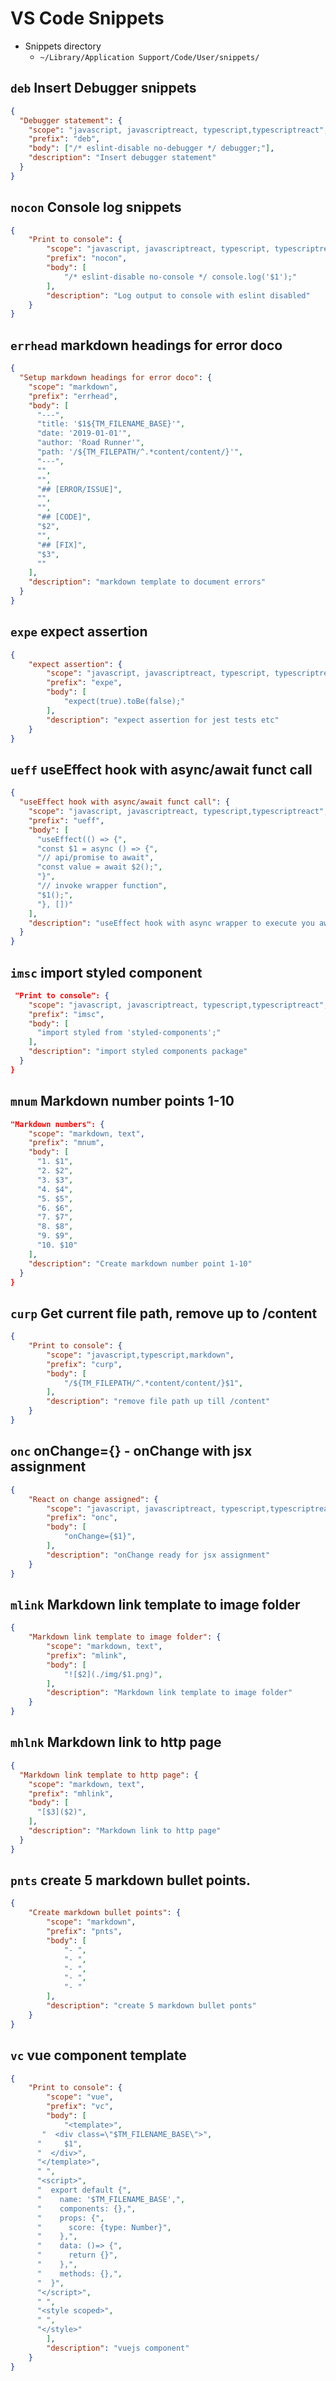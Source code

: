 # VS Code Snippets

- Snippets directory
    - `~/Library/Application Support/Code/User/snippets/`

## `deb` Insert Debugger snippets

```json
{
  "Debugger statement": {
    "scope": "javascript, javascriptreact, typescript,typescriptreact",
    "prefix": "deb",
    "body": ["/* eslint-disable no-debugger */ debugger;"],
    "description": "Insert debugger statement"
  }
}
```

## `nocon` Console log snippets

```json
{
	"Print to console": {
		"scope": "javascript, javascriptreact, typescript, typescriptreact",
		"prefix": "nocon",
		"body": [
			"/* eslint-disable no-console */ console.log('$1');"
		],
		"description": "Log output to console with eslint disabled"
	}
}
```

## `errhead` markdown headings for error doco

```json
{
  "Setup markdown headings for error doco": {
    "scope": "markdown",
    "prefix": "errhead",
    "body": [
      "---",
      "title: '$1${TM_FILENAME_BASE}'",
      "date: '2019-01-01'",
      "author: 'Road Runner'",
      "path: '/${TM_FILEPATH/^.*content/content/}'",
      "---",
      "",
      "",
      "## [ERROR/ISSUE]",
      "",
      "",
      "## [CODE]",
      "$2",
      "",
      "## [FIX]",
      "$3",
      ""
    ],
    "description": "markdown template to document errors"
  }
}
```

## `expe` expect assertion
```json
{
	"expect assertion": {
		"scope": "javascript, javascriptreact, typescript, typescriptreact",
		"prefix": "expe",
		"body": [
			"expect(true).toBe(false);"
		],
		"description": "expect assertion for jest tests etc"
	}
}
```

## `ueff` useEffect hook with async/await funct call


```json
{
  "useEffect hook with async/await funct call": {
    "scope": "javascript, javascriptreact, typescript,typescriptreact",
    "prefix": "ueff",
    "body": [
      "useEffect(() => {",
      "const $1 = async () => {",
      "// api/promise to await",
      "const value = await $2();",
      "}",
      "// invoke wrapper function",
      "$1();",
      "}, [])"
    ],
    "description": "useEffect hook with async wrapper to execute you await funct call"
  }
}
```

## `imsc` import styled component
```json
 "Print to console": {
    "scope": "javascript, javascriptreact, typescript,typescriptreact",
    "prefix": "imsc",
    "body": [
      "import styled from 'styled-components';"
    ],
    "description": "import styled components package"
  }
}
```

## `mnum` Markdown number points 1-10
```json
"Markdown numbers": {
    "scope": "markdown, text",
    "prefix": "mnum",
    "body": [
      "1. $1",
      "2. $2",
      "3. $3",
      "4. $4",
      "5. $5",
      "6. $6",
      "7. $7",
      "8. $8",
      "9. $9",
      "10. $10"
    ],
    "description": "Create markdown number point 1-10"
  }
}
```

## `curp` Get current file path, remove up to /content

```json
{
	"Print to console": {
		"scope": "javascript,typescript,markdown",
		"prefix": "curp",
		"body": [
			"/${TM_FILEPATH/^.*content/content/}$1",
		],
		"description": "remove file path up till /content"
	}
}
```

## `onc` onChange={} - onChange with jsx assignment
```json
{
	"React on change assigned": {
		"scope": "javascript, javascriptreact, typescript,typescriptreact",
		"prefix": "onc",
		"body": [
			"onChange={$1}",
		],
		"description": "onChange ready for jsx assignment"
	}
}
```

## `mlink` Markdown link template to image folder
```json
{
	"Markdown link template to image folder": {
		"scope": "markdown, text",
		"prefix": "mlink",
		"body": [
			"![$2](./img/$1.png)",
		],
		"description": "Markdown link template to image folder"
	}
}
```

## `mhlnk` Markdown link to http page
```json
{
  "Markdown link template to http page": {
    "scope": "markdown, text",
    "prefix": "mhlink",
    "body": [
      "[$3]($2)",
    ],
    "description": "Markdown link to http page"
  }
}
```

## `pnts` create 5 markdown bullet points.
```json
{
	"Create markdown bullet points": {
		"scope": "markdown",
		"prefix": "pnts",
		"body": [
			"- ",
			"- ",
			"- ",
			"- ",
			"- "
		],
		"description": "create 5 markdown bullet ponts"
	}
}
```

## `vc` vue component template
```json
{
	"Print to console": {
		"scope": "vue",
		"prefix": "vc",
		"body": [
			"<template>",
       "  <div class=\"$TM_FILENAME_BASE\">",
      "     $1",
      "  </div>",
      "</template>",
      " ",
      "<script>",
      "  export default {",
      "    name: '$TM_FILENAME_BASE',",
      "    components: {},",
      "    props: {",
      "      score: {type: Number}",
      "    },",
      "    data: ()=> {",
      "      return {}",
      "    },",
      "    methods: {},",
      "  }",
      "</script>",
      " ",
      "<style scoped>",
      " ",
      "</style>"
		],
		"description": "vuejs component"
	}
}
```